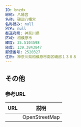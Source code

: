 ```yaml
---
ID: bnzdx
総称: 八幡宮
名称: 磯部八幡宮
名称読み: null
別名: null
都道府県: 神奈川県
区域: 相模原市
緯度: 35.5104598
経度: 139.3843847
郵便番号: 2520327
住所: 神奈川県相模原市南区磯部１３８８
---
```


## その他

### 参考URL

| URL | 説明          |
| --- | ------------- |
|     | OpenStreetMap |
